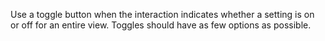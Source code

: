 Use a toggle button when the interaction indicates whether a setting is on or off for an entire view. Toggles should have as few options as possible.
